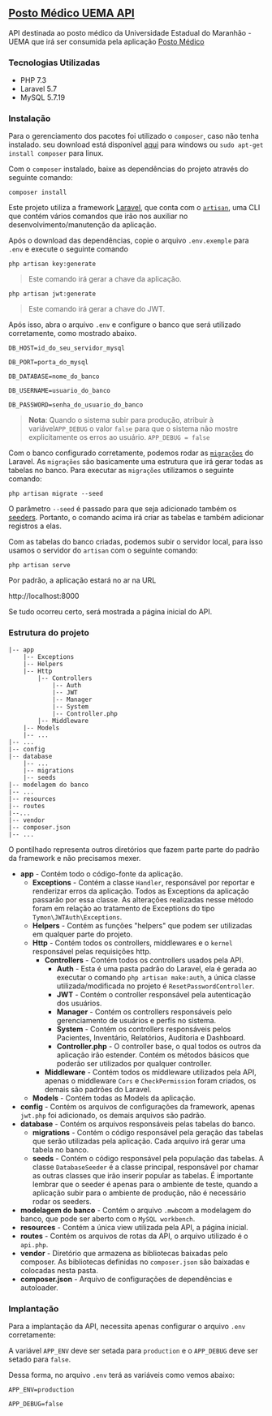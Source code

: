 
## [Posto Médico UEMA API](http://www.postomedico.ga)
API destinada ao posto médico da Universidade Estadual do Maranhão - UEMA que irá ser consumida pela aplicação   [Posto Médico](https://github.com/alexilallas/Posto-Medico-com-Angular-8)

### Tecnologias Utilizadas

* PHP 7.3
* Laravel 5.7
* MySQL 5.7.19

### Instalação

Para o gerenciamento dos pacotes foi utilizado o `composer`, caso não tenha instalado. seu download está disponível [aqui](https://getcomposer.org/) para windows ou `sudo apt-get install composer` para linux.
 
 Com o `composer` instalado, baixe as dependências do projeto através do seguinte comando:

 `composer install`

Este projeto utiliza a framework [Laravel](https://laravel.com/docs/5.7/installation), que conta com o  [`artisan`](https://laravel.com/docs/5.7/artisan),  uma CLI que contém vários comandos que irão nos auxiliar no desenvolvimento/manutenção da aplicação.

Após o download das dependências, copie o arquivo `.env.exemple` para `.env`  e execute o seguinte comando 

`php artisan key:generate` 
>Este comando irá gerar a chave da aplicação.


`php artisan jwt:generate` 
>Este comando irá gerar a chave do JWT.


Após isso, abra o arquivo `.env` e configure o banco que será utilizado corretamente, como mostrado abaixo.

`DB_HOST=id_do_seu_servidor_mysql`

`DB_PORT=porta_do_mysql`

`DB_DATABASE=nome_do_banco`

`DB_USERNAME=usuario_do_banco`

`DB_PASSWORD=senha_do_usuario_do_banco`

>**Nota**: Quando o sistema subir para produção, atribuir à variável`APP_DEBUG` o valor `false` para que o sistema não mostre explicitamente  os erros ao usuário.
`APP_DEBUG = false`

Com o banco configurado corretamente, podemos rodar as [`migrações`](https://laravel.com/docs/5.7/migrations) do Laravel. As `migrações` são basicamente uma estrutura que irá gerar todas as tabelas no banco.
Para executar as `migrações` utilizamos o seguinte comando:

`php artisan migrate --seed`

O parâmetro `--seed` é passado para que seja adicionado também os [seeders](https://laravel.com/docs/5.7/seeding). Portanto, o comando acima irá criar as tabelas e também  adicionar registros a elas.

Com as tabelas do banco criadas, podemos subir o servidor local, para isso usamos o servidor do `artisan` com o seguinte comando:

`php artisan serve`

Por padrão, a aplicação estará no ar na URL 

http://localhost:8000

Se tudo ocorreu certo, será mostrada a página inicial do API.

### Estrutura do projeto

````
|-- app
	|-- Exceptions
	|-- Helpers
	|-- Http
		|-- Controllers
			|-- Auth
			|-- JWT
			|-- Manager
			|-- System
            |-- Controller.php
		|-- Middleware
	|-- Models
	|-- ...
|-- ...
|-- config
|-- database
	|-- ...
	|-- migrations
	|-- seeds
|-- modelagem do banco
|-- ...
|-- resources
|-- routes
|--...
|-- vendor
|-- composer.json
|-- ...
````
O pontilhado representa outros diretórios que fazem parte parte do padrão da framework e não precisamos mexer.
	


 -  **app** - Contém todo o código-fonte da aplicação.
	- **Exceptions** - Contém a classe `Handler`, responsável por reportar e renderizar erros da aplicação. Todos as Exceptions da aplicação passarão por essa classe. As alterações realizadas nesse método foram em relação ao tratamento de Exceptions do tipo `Tymon\JWTAuth\Exceptions`.
	- **Helpers** - Contém as funções "helpers" que podem ser utilizadas em qualquer parte do projeto.
	- **Http** - Contém todos os controllers, middlewares e o `kernel` responsável pelas requisições http.
		- **Controllers** - Contém todos os controllers usados pela API.
			- **Auth** - Esta é uma pasta padrão do Laravel, ela é gerada ao executar o comando `php artisan make:auth`, a única classe utilizada/modificada no projeto é `ResetPasswordController`.
			- **JWT** - Contém o controller responsável pela autenticação dos usuários.
			- **Manager** - Contém os controllers responsáveis pelo gerenciamento de usuários e perfis no sistema.
			- **System** - Contém os controllers responsáveis pelos Pacientes, Inventário, Relatórios, Auditoria e Dashboard.
			- **Controller.php** - O controller base, o qual todos os outros da aplicação irão estender. Contém os métodos básicos que poderão ser utilizados por qualquer controller.
		 - **Middleware** - Contém todos os middleware utilizados pela API, apenas o middleware `Cors` e `CheckPermission` foram criados, os demais são padrões do Laravel.
	 - **Models** - Contém todas as Models da aplicação.
 - **config** - Contém os arquivos de configurações da framework, apenas `jwt.php` foi adicionado, os demais arquivos são padrão.
 - **database** - Contém os arquivos responsáveis pelas tabelas do banco.
	 - **migrations** -  Contém o código responsável pela geração das tabelas que serão utilizadas pela aplicação. Cada arquivo irá gerar uma tabela no banco.
	 - **seeds** - Contém o código responsável pela população das tabelas. A classe `DatabaseSeeder` é a classe principal, responsável por chamar as outras classes que irão inserir popular as tabelas. É importante lembrar que o seeder é apenas para o ambiente de teste, quando a aplicação subir para o ambiente de produção, não é necessário rodar os seeders.
 - **modelagem do banco** - Contém o arquivo `.mwb`com a modelagem do banco, que pode ser aberto com o `MySQL workbench`.
 - **resources** - Contém a única view utilizada pela API, a página inicial.
 - **routes** - Contém os arquivos de rotas da API, o arquivo utilizado é o `api.php`.
 - **vendor** - Diretório que armazena as bibliotecas baixadas pelo composer. As bibliotecas definidas no `composer.json` são baixadas e colocadas nesta pasta.
 - **composer.json** - Arquivo de configurações de dependências e autoloader.
 

### Implantação
Para a implantação da API, necessita apenas configurar o arquivo `.env` corretamente:

A variável `APP_ENV` deve ser setada para `production` e o `APP_DEBUG` deve ser setado para `false`.

Dessa forma, no arquivo `.env` terá as variáveis como vemos abaixo:

`APP_ENV=production`

`APP_DEBUG=false`



